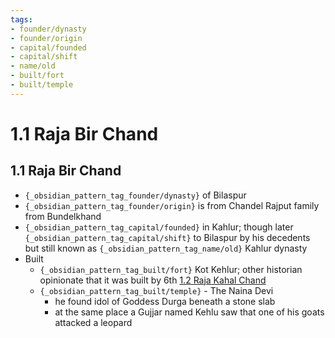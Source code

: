 ```yaml
---
tags:
- founder/dynasty
- founder/origin
- capital/founded
- capital/shift
- name/old
- built/fort
- built/temple
---
```

   
# 1.1 Raja Bir Chand   
## 1.1 Raja Bir Chand   
* `{_obsidian_pattern_tag_founder/dynasty}` of Bilaspur   
* `{_obsidian_pattern_tag_founder/origin}` is from Chandel Rajput family from Bundelkhand   
* `{_obsidian_pattern_tag_capital/founded}` in Kahlur; though later `{_obsidian_pattern_tag_capital/shift}` to Bilaspur by his decedents but still known as `{_obsidian_pattern_tag_name/old}` Kahlur dynasty   
* Built   
    * `{_obsidian_pattern_tag_built/fort}` Kot Kehlur; other historian opinionate that it was built by 6th [1.2 Raja Kahal Chand](../../../../01%20History%20of%20Himachal%20Pradesh/Z%20Districtwise%20History%20of%20Himachal%20Pradesh/01%20History%20of%20Bilaspur/01%20Rajas%20of%20Bilaspur/1.2%20Raja%20Kahal%20Chand.md)   
    * `{_obsidian_pattern_tag_built/temple}` - The Naina Devi   
        * he found idol of Goddess Durga beneath a stone slab   
		* at the same place a Gujjar named Kehlu saw that one of his goats attacked a leopard